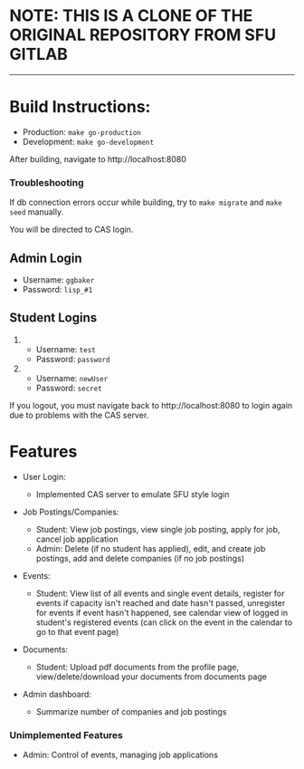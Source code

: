 # NOTE: THIS IS A CLONE OF THE ORIGINAL REPOSITORY FROM SFU GITLAB
----
# Build Instructions:
* Production: `make go-production`
* Development: `make go-development`

After building, navigate to http://localhost:8080
### Troubleshooting
If db connection errors occur while building, try to `make migrate` and `make seed` manually.

You will be directed to CAS login.
## Admin Login
* Username: `ggbaker`
* Password: `lisp_#1`

## Student Logins
1. 
    * Username: `test`
    * Password: `password`

2. 
    * Username: `newUser`
    * Password: `secret`

If you logout, you must navigate back to http://localhost:8080 to login again due to problems with the CAS server.

# Features

* User Login: 
    * Implemented CAS server to emulate SFU style login
    
* Job Postings/Companies:
    * Student: View job postings, view single job posting, apply for job, cancel job application
    * Admin: Delete (if no student has applied), edit, and create job postings, add and delete companies (if no job postings)

* Events:
    * Student: View list of all events and single event details, register for events if capacity isn't reached and date hasn't passed, unregister for events if event hasn't happened, see calendar view of logged in student's registered events (can click on the event in the calendar to go to that event page)

* Documents:
    * Student: Upload pdf documents from the profile page, view/delete/download your documents from documents page

* Admin dashboard:
    * Summarize number of companies and job postings

### Unimplemented Features
* Admin: Control of events, managing job applications

